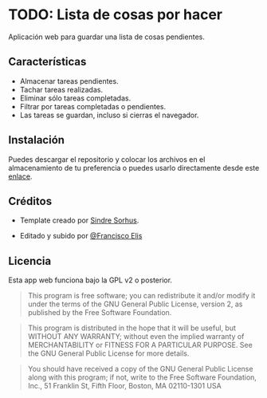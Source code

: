 # TODO: Lista de cosas por hacer

Aplicación web para guardar una lista de cosas pendientes. 

## Características

* Almacenar tareas pendientes. 
* Tachar tareas realizadas. 
* Eliminar sólo tareas completadas. 
* Filtrar por tareas completadas o pendientes.  
* Las tareas se guardan, incluso si cierras el navegador. 

## Instalación

Puedes descargar el repositorio y colocar los archivos en el almacenamiento de tu preferencia o puedes usarlo directamente desde este [enlace](https://franj1748.github.io/todo-list-js/).

## Créditos

* Template creado por [Sindre Sorhus](http://sindresorhus.com).

* Editado y subido por [@Francisco Elis](https://www.linkedin.com/in/francisco-elis-24506b209) 

## Licencia

Esta app web funciona bajo la GPL v2 o posterior.

> This program is free software; you can redistribute it and/or modify it under the terms of the GNU General Public License, version 2, as published by the Free Software Foundation.

> This program is distributed in the hope that it will be useful, but WITHOUT ANY WARRANTY; without even the implied warranty of MERCHANTABILITY or FITNESS FOR A PARTICULAR PURPOSE. See the GNU General Public License for more details.

> You should have received a copy of the GNU General Public License along with this program; if not, write to the Free Software Foundation, Inc., 51 Franklin St, Fifth Floor, Boston, MA 02110-1301 USA
